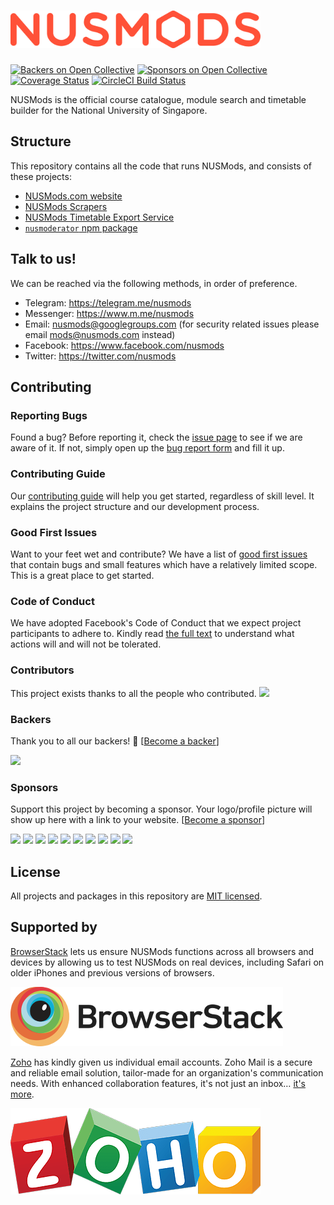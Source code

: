 <h1>
  <img src="misc/nusmods-logo.svg" alt="NUSMods" width="400" />
</h1>

[![Backers on Open Collective](https://opencollective.com/nusmods/backers/badge.svg)](#backers) [![Sponsors on Open Collective](https://opencollective.com/nusmods/sponsors/badge.svg)](#sponsors) [![Coverage Status](https://coveralls.io/repos/github/nusmodifications/nusmods/badge.svg?branch=master)](https://coveralls.io/github/nusmodifications/nusmods?branch=master) [![CircleCI Build Status](https://circleci.com/gh/nusmodifications/nusmods.svg?style=shield)](https://circleci.com/gh/nusmodifications/nusmods)

NUSMods is the official course catalogue, module search and timetable builder for the National University of Singapore.

## Structure

This repository contains all the code that runs NUSMods, and consists of these projects:

- [NUSMods.com website](www)
- [NUSMods Scrapers](scrapers)
- [NUSMods Timetable Export Service](export)
- [`nusmoderator` npm package](packages/nusmoderator)

## Talk to us!

We can be reached via the following methods, in order of preference.

- Telegram: https://telegram.me/nusmods
- Messenger: https://www.m.me/nusmods
- Email: nusmods@googlegroups.com (for security related issues please email mods@nusmods.com instead)
- Facebook: https://www.facebook.com/nusmods
- Twitter: https://twitter.com/nusmods

## Contributing

### Reporting Bugs

Found a bug? Before reporting it, check the [issue page](https://github.com/nusmodifications/nusmods/issues) to see if we are aware of it. If not, simply open up the [bug report form](https://github.com/nusmodifications/nusmods/issues/new?template=BUG_REPORT.md) and fill it up.

### Contributing Guide

Our [contributing guide](CONTRIBUTING.md) will help you get started, regardless of skill level. It explains the project structure and our development process.

### Good First Issues

Want to your feet wet and contribute? We have a list of [good first issues](https://github.com/nusmodifications/nusmods/labels/good%20first%20issue) that contain bugs and small features which have a relatively limited scope. This is a great place to get started.

### Code of Conduct

We have adopted Facebook's Code of Conduct that we expect project participants to adhere to. Kindly read [the full text](https://code.facebook.com/codeofconduct) to understand what actions will and will not be tolerated.

### Contributors

This project exists thanks to all the people who contributed.
<a href="https://github.com/nusmodifications/nusmods/graphs/contributors"><img src="https://opencollective.com/nusmods/contributors.svg?width=890&button=false" /></a>

### Backers

Thank you to all our backers! 🙏 [[Become a backer](https://opencollective.com/nusmods#backer)]

<a href="https://opencollective.com/nusmods#backers" target="_blank"><img src="https://opencollective.com/nusmods/backers.svg?width=890"></a>

### Sponsors

Support this project by becoming a sponsor. Your logo/profile picture will show up here with a link to your website. [[Become a sponsor](https://opencollective.com/nusmods#sponsor)]

<a href="https://opencollective.com/nusmods/sponsor/0/website" target="_blank"><img src="https://opencollective.com/nusmods/sponsor/0/avatar.svg"></a>
<a href="https://opencollective.com/nusmods/sponsor/1/website" target="_blank"><img src="https://opencollective.com/nusmods/sponsor/1/avatar.svg"></a>
<a href="https://opencollective.com/nusmods/sponsor/2/website" target="_blank"><img src="https://opencollective.com/nusmods/sponsor/2/avatar.svg"></a>
<a href="https://opencollective.com/nusmods/sponsor/3/website" target="_blank"><img src="https://opencollective.com/nusmods/sponsor/3/avatar.svg"></a>
<a href="https://opencollective.com/nusmods/sponsor/4/website" target="_blank"><img src="https://opencollective.com/nusmods/sponsor/4/avatar.svg"></a>
<a href="https://opencollective.com/nusmods/sponsor/5/website" target="_blank"><img src="https://opencollective.com/nusmods/sponsor/5/avatar.svg"></a>
<a href="https://opencollective.com/nusmods/sponsor/6/website" target="_blank"><img src="https://opencollective.com/nusmods/sponsor/6/avatar.svg"></a>
<a href="https://opencollective.com/nusmods/sponsor/7/website" target="_blank"><img src="https://opencollective.com/nusmods/sponsor/7/avatar.svg"></a>
<a href="https://opencollective.com/nusmods/sponsor/8/website" target="_blank"><img src="https://opencollective.com/nusmods/sponsor/8/avatar.svg"></a>
<a href="https://opencollective.com/nusmods/sponsor/9/website" target="_blank"><img src="https://opencollective.com/nusmods/sponsor/9/avatar.svg"></a>

## License

All projects and packages in this repository are [MIT licensed](LICENSE).

## Supported by

[BrowserStack][browserstack] lets us ensure NUSMods functions across all browsers and devices by allowing us to test NUSMods on real devices, including Safari on older iPhones and previous versions of browsers.

[![](misc/browserstack-logo.png)][browserstack]

[Zoho][zoho] has kindly given us individual email accounts. Zoho Mail is a secure and reliable email solution, tailor-made for an organization's communication needs. With enhanced collaboration features, it's not just an inbox… [it's more](https://www.zoho.com/workplace/).

[![](misc/zoho-logo.png)][zoho]

[browserstack]: https://www.browserstack.com/
[zoho]: https://www.zoho.com/
